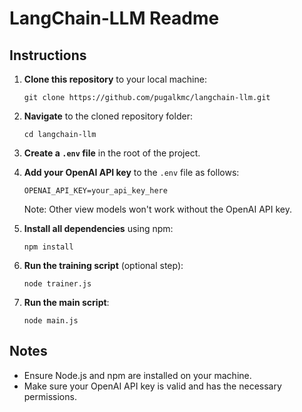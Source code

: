 # LangChain-LLM Readme

## Instructions

1. **Clone this repository** to your local machine:
   ```
   git clone https://github.com/pugalkmc/langchain-llm.git
   ```

2. **Navigate** to the cloned repository folder:
   ```
   cd langchain-llm
   ```

3. **Create a `.env` file** in the root of the project.

4. **Add your OpenAI API key** to the `.env` file as follows:
   ```
   OPENAI_API_KEY=your_api_key_here
   ```
   Note: Other view models won't work without the OpenAI API key.

5. **Install all dependencies** using npm:
   ```
   npm install
   ```

6. **Run the training script** (optional step):
   ```
   node trainer.js
   ```

7. **Run the main script**:
   ```
   node main.js
   ```

## Notes

- Ensure Node.js and npm are installed on your machine.
- Make sure your OpenAI API key is valid and has the necessary permissions.
